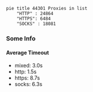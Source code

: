 
```mermaid
pie title 44301 Proxies in list
    "HTTP" : 24864
    "HTTPS": 6484
    "SOCKS" : 18081
```

### Some Info
#### Average Timeout

- mixed: 3.0s
- http: 1.5s
- https: 8.7s
- socks: 6.3s